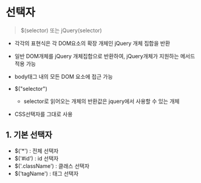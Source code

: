 # 선택자   
> $(selector) 또는 jQuery(selector)   

  - 각각의 표현식은 각 DOM요소의 확장 개체인 jQuery 개체 집합을 반환
  - 일반 DOM개체를 jQuery 개체집합으로 반환하여, jQuery개체가 지원하는 메서드 적용 가능   


- body태그 내의 모든 DOM 요소에 접근 가능
- $("selector")
  - selector로 읽어오는 개체의 반환값은 jquery에서 사용할 수 있는 개체
- CSS선택자를 그대로 사용

## 1. 기본 선택자
- $('*') : 전체 선택자
- $('#id') : id 선택자
- $('.className') : 클래스 선택자
- $('tagName') : 태그 선택자
